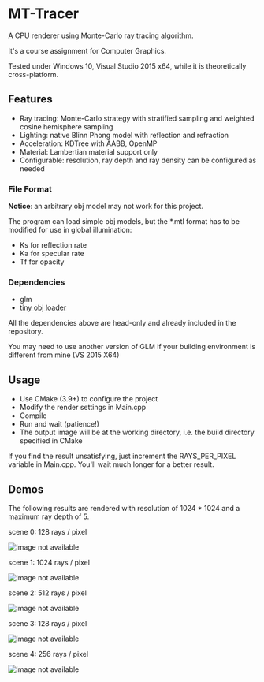 # MT-Tracer

A CPU renderer using Monte-Carlo ray tracing algorithm.

It's a course assignment for Computer Graphics.

Tested under Windows 10, Visual Studio 2015 x64, while it is theoretically cross-platform.

## Features

* Ray tracing: Monte-Carlo strategy with stratified sampling and weighted cosine hemisphere sampling
* Lighting: native Blinn Phong model with reflection and refraction
* Acceleration: KDTree with AABB, OpenMP
* Material: Lambertian material support only
* Configurable: resolution, ray depth and ray density can be configured as needed

### File Format

__Notice__: an arbitrary obj model may not work for this project.

The program can load simple obj models, but the *.mtl format has to be modified for use in global illumination:

* Ks for reflection rate
* Ka for specular rate
* Tf for opacity

### Dependencies

* glm
* [tiny obj loader](https://github.com/syoyo/tinyobjloader)

All the dependencies above are head-only and already included in the repository.

You may need to use another version of GLM if your building environment is different from mine (VS 2015 X64)

## Usage

* Use CMake (3.9+) to configure the project
* Modify the render settings in Main.cpp
* Compile
* Run and wait (patience!)
* The output image will be at the working directory, i.e. the build directory specified in CMake

If you find the result unsatisfying, just increment the RAYS_PER_PIXEL variable in Main.cpp. You'll wait much longer for a better result.

## Demos

The following results are rendered with resolution of 1024 * 1024 and a maximum ray depth of 5.

scene 0: 128 rays / pixel

![image not available](samples/house_128.png)

scene 1: 1024 rays / pixel

![image not available](samples/scene1_1024.png)

scene 2: 512 rays / pixel

![image not available](samples/scene2_512.png)

scene 3: 128 rays / pixel

![image not available](samples/scene3_128.png)

scene 4: 256 rays / pixel

![image not available](samples/scene4_256.png)